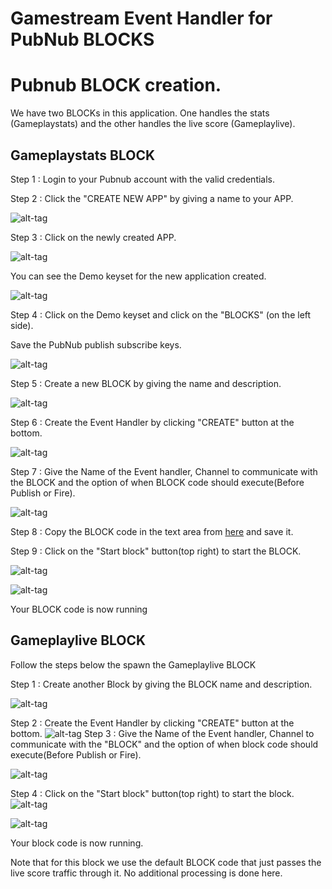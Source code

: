 # Gamestream Event Handler for PubNub BLOCKS

# Pubnub BLOCK creation.

We have two BLOCKs in this application. One handles the stats  (Gameplaystats) and the other handles the live score (Gameplaylive).


## Gameplaystats BLOCK

Step 1 : Login to your Pubnub account with the valid credentials.

Step 2 : Click the "CREATE NEW APP" by giving a name to your APP.

![alt-tag](https://github.com/shyampurk/Gamestream/blob/master/screenshots/Block/opb1.png)

Step 3 : Click on the newly created APP.

![alt-tag](https://github.com/shyampurk/Gamestream/blob/master/screenshots/Block/opb2.png)
         
You can see the Demo keyset for the new application created.

![alt-tag](https://github.com/shyampurk/Gamestream/blob/master/screenshots/Block/opb3.png)         

Step 4 : Click on the Demo keyset and click on the "BLOCKS" (on the left side).

Save the PubNub publish subscribe keys.

![alt-tag](https://github.com/shyampurk/Gamestream/blob/master/screenshots/Block/opb4.png)


Step 5 : Create a new BLOCK by giving the name and description.

![alt-tag](https://github.com/shyampurk/Gamestream/blob/master/screenshots/Block/opb5.png)


Step 6 : Create the Event Handler by clicking "CREATE" button at the bottom.

![alt-tag](https://github.com/shyampurk/Gamestream/blob/master/screenshots/Block/opb6.png)

Step 7 : Give the Name of the Event handler, Channel to communicate with the BLOCK and the option of when BLOCK 
code should execute(Before Publish or Fire).

![alt-tag](https://github.com/shyampurk/Gamestream/blob/master/screenshots/Block/opb7.png)

Step 8 : Copy the BLOCK code in the text area from [here](https://github.com/shyampurk/Gamestream/blob/master/Block/main.js)  and save it.

Step 9 : Click on the "Start block" button(top right) to start the BLOCK.

![alt-tag](https://github.com/shyampurk/Gamestream/blob/master/screenshots/Block/opb8.png)

![alt-tag](https://github.com/shyampurk/Gamestream/blob/master/screenshots/Block/opb9.png)

Your BLOCK code is now running              


## Gameplaylive BLOCK

Follow the steps below the spawn the Gameplaylive BLOCK

Step 1 : Create another Block by giving the BLOCK name and description.

![alt-tag](https://github.com/shyampurk/Gamestream/blob/master/screenshots/Block/b2_1.png)

Step 2 : Create the Event Handler by clicking "CREATE" button at the bottom.
![alt-tag](https://github.com/shyampurk/Gamestream/blob/master/screenshots/Block/b2_2.png)
Step 3 : Give the Name of the Event handler, Channel to communicate with the "BLOCK" and the option of when block 
code should execute(Before Publish or Fire).

![alt-tag](https://github.com/shyampurk/Gamestream/blob/master/screenshots/Block/b2_3.png)

Step 4 : Click on the "Start block" button(top right) to start the block.
![alt-tag](https://github.com/shyampurk/Gamestream/blob/master/screenshots/Block/b2_4.png)

![alt-tag](https://github.com/shyampurk/Gamestream/blob/master/screenshots/Block/b2_5.png)

Your block code is now running.

Note that for this block we use the default BLOCK code that just passes the live score traffic through it. No additional processing is done here. 
